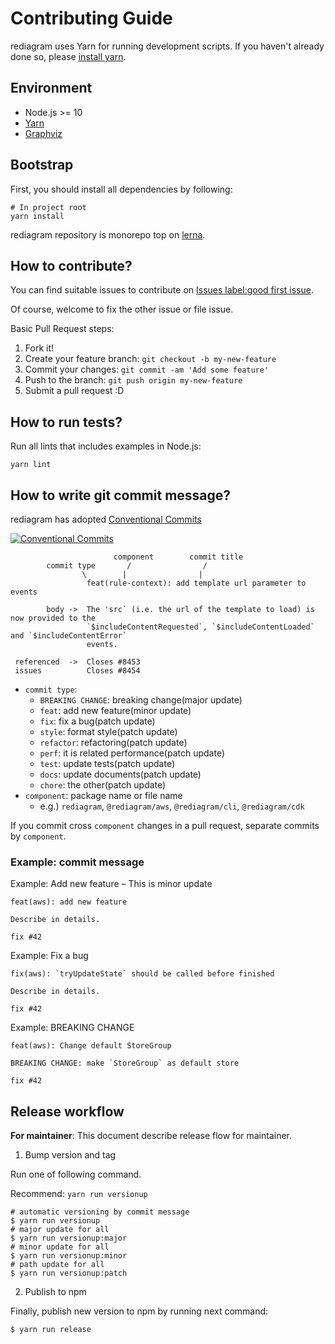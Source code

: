 # Contributing Guide

rediagram uses Yarn for running development scripts.
If you haven't already done so, please [install yarn](https://yarnpkg.com/en/docs/install).

## Environment

- Node.js >= 10
- [Yarn](https://yarnpkg.com/en/docs/install)
- [Graphviz](https://graphviz.gitlab.io/download/)

## Bootstrap

First, you should install all dependencies by following:

    # In project root
    yarn install

rediagram repository is monorepo top on [lerna](https://github.com/lerna/lerna "lerna").

## How to contribute?

You can find suitable issues to contribute on [Issues label:good first issue](https://github.com/kamiazya/rediagram/labels/good%20first%20issue).

Of course, welcome to fix the other issue or file issue.

Basic Pull Request steps:

1. Fork it!
2. Create your feature branch: `git checkout -b my-new-feature`
3. Commit your changes: `git commit -am 'Add some feature'`
4. Push to the branch: `git push origin my-new-feature`
5. Submit a pull request :D

## How to run tests?

Run all lints that includes examples in Node.js:

    yarn lint

## How to write git commit message?

rediagram has adopted [Conventional Commits](https://conventionalcommits.org/ "Conventional Commits")

[![Conventional Commits](https://img.shields.io/badge/Conventional%20Commits-1.0.0-yellow.svg)](https://conventionalcommits.org)

```
                       component        commit title
        commit type       /                /
                \        |                |
                 feat(rule-context): add template url parameter to events

        body ->  The 'src` (i.e. the url of the template to load) is now provided to the
                 `$includeContentRequested`, `$includeContentLoaded` and `$includeContentError`
                 events.

 referenced  ->  Closes #8453
 issues          Closes #8454
```

- `commit type`:
  - `BREAKING CHANGE`: breaking change(major update)
  - `feat`: add new feature(minor update)
  - `fix`: fix a bug(patch update)
  - `style`: format style(patch update)
  - `refactor`: refactoring(patch update)
  - `perf`: it is related performance(patch update)
  - `test`: update tests(patch update)
  - `docs`: update documents(patch update)
  - `chore`: the other(patch update)
- `component`: package name or file name
  - e.g.) `rediagram`, `@rediagram/aws`, `@rediagram/cli`, `@rediagram/cdk`

If you commit cross `component` changes in a pull request, separate commits by `component`.

### Example: commit message

Example: Add new feature – This is minor update

```
feat(aws): add new feature

Describe in details.

fix #42
```

Example: Fix a bug

```
fix(aws): `tryUpdateState` should be called before finished

Describe in details.

fix #42
```

Example: BREAKING CHANGE

```
feat(aws): Change default StoreGroup

BREAKING CHANGE: make `StoreGroup` as default store

fix #42
```

## Release workflow

**For maintainer**:  This document describe release flow for maintainer.

1. Bump version and tag

Run one of following command.

Recommend: `yarn run versionup`

```shell
# automatic versioning by commit message
$ yarn run versionup
# major update for all
$ yarn run versionup:major
# minor update for all
$ yarn run versionup:minor
# path update for all
$ yarn run versionup:patch
```

2. Publish to npm

Finally, publish new version to npm by running next command:

```
$ yarn run release
```
